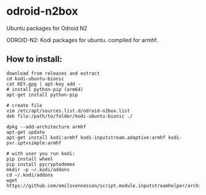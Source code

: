 # odroid-n2box
Ubuntu packages for Odroid N2

ODROID-N2: Kodi packages for ubuntu. compiled for armhf.

## How to install:
```
download from releases and extract
cd kodi-ubuntu-bionic
cat KEY.gpg | apt-key add -
# install python-pip (arm64)
apt-get install python-pip

# create file
vim /etc/apt/sources.list.d/odroid-n2box.list
deb file:/path/to/folder/kodi-ubuntu-bionic ./

dpkg --add-architecture armhf
apt-get update
apt-get install kodi:armhf kodi-inputstream.adaptive:armhf kodi-pvr.iptvsimple:armhf

# with user you run kodi:
pip install wheel
pip install pycryptodomex
mkdir -p ~/.kodi/addons
cd ~/.kodi/addons
wget https://github.com/emilsvennesson/script.module.inputstreamhelper/archive/master.tar.gz
